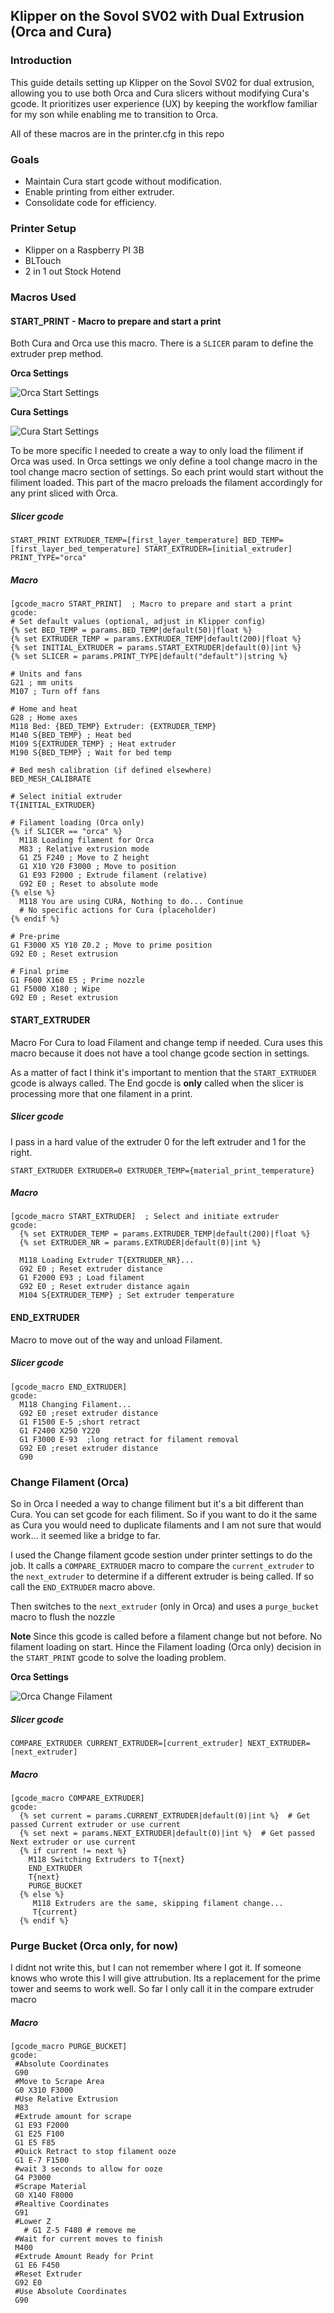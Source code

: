 Klipper on the Sovol SV02 with Dual Extrusion (Orca and Cura)
-------------------------------------------------------------

### Introduction

This guide details setting up Klipper on the Sovol SV02 for dual extrusion, allowing you to use both Orca and Cura slicers without modifying Cura's gcode. It prioritizes user experience (UX) by keeping the workflow familiar for my son while enabling me to transition to Orca.

All of these macros are in the printer.cfg in this repo

### Goals

-   Maintain Cura start gcode without modification.
-   Enable printing from either extruder.
-   Consolidate code for efficiency.


###  Printer Setup

-   Klipper on a Raspberry PI 3B
-   BLTouch
-   2 in 1 out Stock Hotend


### Macros Used

#### START_PRINT  - Macro to prepare and start a print
Both Cura and Orca use this macro. There is a `SLICER` param to define the extruder prep method.

**Orca Settings** 

![Orca Start Settings](_images/start-orca.png)

**Cura Settings**

![Cura Start Settings](_images/start-orca.png)

To be more specific I needed to create a way to only load the filiment if Orca was used. In Orca settings we only define a tool change macro in the tool change macro section of settings. So each print would start without the filiment loaded. This part of the macro preloads the filament accordingly for any print sliced with Orca. 


##### Slicer gcode
```
START_PRINT EXTRUDER_TEMP=[first_layer_temperature] BED_TEMP=[first_layer_bed_temperature] START_EXTRUDER=[initial_extruder]  PRINT_TYPE="orca" 
```

##### Macro

```
[gcode_macro START_PRINT]  ; Macro to prepare and start a print
gcode:
# Set default values (optional, adjust in Klipper config)
{% set BED_TEMP = params.BED_TEMP|default(50)|float %}
{% set EXTRUDER_TEMP = params.EXTRUDER_TEMP|default(200)|float %}
{% set INITIAL_EXTRUDER = params.START_EXTRUDER|default(0)|int %}
{% set SLICER = params.PRINT_TYPE|default("default")|string %}

# Units and fans
G21 ; mm units
M107 ; Turn off fans

# Home and heat
G28 ; Home axes
M118 Bed: {BED_TEMP} Extruder: {EXTRUDER_TEMP}
M140 S{BED_TEMP} ; Heat bed
M109 S{EXTRUDER_TEMP} ; Heat extruder
M190 S{BED_TEMP} ; Wait for bed temp

# Bed mesh calibration (if defined elsewhere)
BED_MESH_CALIBRATE

# Select initial extruder
T{INITIAL_EXTRUDER}

# Filament loading (Orca only)
{% if SLICER == "orca" %}
  M118 Loading filament for Orca
  M83 ; Relative extrusion mode
  G1 Z5 F240 ; Move to Z height
  G1 X10 Y20 F3000 ; Move to position
  G1 E93 F2000 ; Extrude filament (relative)
  G92 E0 ; Reset to absolute mode
{% else %}
  M118 You are using CURA, Nothing to do... Continue
  # No specific actions for Cura (placeholder)
{% endif %}

# Pre-prime
G1 F3000 X5 Y10 Z0.2 ; Move to prime position
G92 E0 ; Reset extrusion

# Final prime
G1 F600 X160 E5 ; Prime nozzle
G1 F5000 X180 ; Wipe
G92 E0 ; Reset extrusion
```  

#### START_EXTRUDER
Macro For Cura to load Filament and change temp if needed. Cura uses this macro because it does not have a tool change gcode section in settings. 

As a matter of fact I think it's important to mention that the `START_EXTRUDER` gcode is always called. The End gocde is **only** called when the slicer is processing more that one filament in a print.

##### Slicer gcode
I pass in a hard value of the extruder 0 for the left extruder and 1 for the right. 
```
START_EXTRUDER EXTRUDER=0 EXTRUDER_TEMP={material_print_temperature}
```

##### Macro
```
[gcode_macro START_EXTRUDER]  ; Select and initiate extruder
gcode:
  {% set EXTRUDER_TEMP = params.EXTRUDER_TEMP|default(200)|float %} 
  {% set EXTRUDER_NR = params.EXTRUDER|default(0)|int %}  

  M118 Loading Extruder T{EXTRUDER_NR}...
  G92 E0 ; Reset extruder distance
  G1 F2000 E93 ; Load filament
  G92 E0 ; Reset extruder distance again
  M104 S{EXTRUDER_TEMP} ; Set extruder temperature
  ```
#### END_EXTRUDER
Macro to move out of the way and unload Filament.

##### Slicer gcode
```
[gcode_macro END_EXTRUDER]
gcode:
  M118 Changing Filament...
  G92 E0 ;reset extruder distance
  G1 F1500 E-5 ;short retract
  G1 F2400 X250 Y220
  G1 F3000 E-93  ;long retract for filament removal
  G92 E0 ;reset extruder distance
  G90
  ```

### Change Filament (Orca)
So in Orca I needed a way to change filiment but it's a bit different than Cura. You can set gcode for each filiment. So if you want to do it the same as Cura you would need to duplicate filaments and I am not sure that would work... it seemed like a bridge to far. 

I used the Change filament gcode sestion under printer settings to do the job. It calls a `COMPARE_EXTRUDER` macro to compare the `current_extruder` to the `next_extruder` to determine if a different extruder is being called. If so call the `END_EXTRUDER` macro above. 

Then switches to the `next_extruder` (only in Orca) and uses a `purge_bucket` macro to flush the nozzle

**Note** Since this gcode is called before a filament change but not before.  No filament loading on start. Hince the Filament loading (Orca only) decision in the `START_PRINT` gcode to solve the loading problem.

**Orca Settings**

![Orca Change Filament](_images/change-orca.png)

##### Slicer gcode
```
COMPARE_EXTRUDER CURRENT_EXTRUDER=[current_extruder] NEXT_EXTRUDER=[next_extruder]
```

##### Macro
```
[gcode_macro COMPARE_EXTRUDER]
gcode:
  {% set current = params.CURRENT_EXTRUDER|default(0)|int %}  # Get passed Current extruder or use current
  {% set next = params.NEXT_EXTRUDER|default(0)|int %}  # Get passed Next extruder or use current
  {% if current != next %}
    M118 Switching Extruders to T{next}
    END_EXTRUDER
    T{next}
    PURGE_BUCKET
  {% else %}
     M118 Extruders are the same, skipping filament change... 
     T{current}
  {% endif %}
  ```


### Purge Bucket (Orca only, for now)

I didnt not write this, but I can not remember where I got it. If someone knows who wrote this I will give attrubution. Its a replacement for the prime tower and seems to work well. So far I only call it in the compare extruder macro

##### Macro

```
[gcode_macro PURGE_BUCKET]
gcode:
 #Absolute Coordinates
 G90
 #Move to Scrape Area
 G0 X310 F3000
 #Use Relative Extrusion
 M83
 #Extrude amount for scrape
 G1 E93 F2000
 G1 E25 F100
 G1 E5 F85
 #Quick Retract to stop filament ooze
 G1 E-7 F1500
 #wait 3 seconds to allow for ooze
 G4 P3000
 #Scrape Material
 G0 X140 F8000
 #Realtive Coordinates
 G91
 #Lower Z
   # G1 Z-5 F480 # remove me
 #Wait for current moves to finish
 M400 
 #Extrude Amount Ready for Print
 G1 E6 F450
 #Reset Extruder
 G92 E0
 #Use Absolute Coordinates
 G90

```
